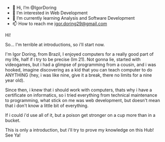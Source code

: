 - 👋 Hi, I’m @IgorDoring
- 👀 I’m interested in Web Development
- 🌱 I’m currently learning Analysis and Software Development
- 📫 How to reach me igor.doring29@gmail.com

Hi!

So... I'm terrible at introductions, so i'll start now.

I'm Igor Doring, from Brazil, I enjoyed computers for a really good part of my life, half if i try to be precise (Im 21). 
Not gonna lie, started with videogames, but i had a glimpse of programming from a cousin, and i was hooked,
imagine discovering as a kid that you can teach computer to do ANYTHING (hey, i was like nine, give it a break, there no limits for a nine year old).

Since then, i knew that i should work with computers, thats why i have a certificate on informatics, so i tried everything from technical maintenance 
to programming, what stick on me was web development, but doesn't mean that i don't know a little bit of everything.

If i could i'd use all of it, but a poison get stronger on a cup more than in a bucket.

This is only a introduction, but i'll try to prove my knowledge on this Hub!
See Ya!

<!---
IgorDoring/IgorDoring is a ✨ special ✨ repository because its `README.md` (this file) appears on your GitHub profile.
You can click the Preview link to take a look at your changes.
--->
